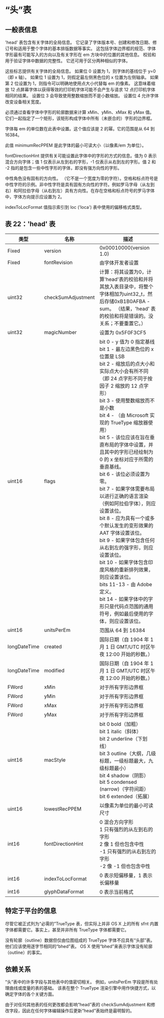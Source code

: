 # “头”表

## 一般表信息

'head' 表包含有关字体的全局信息。 它记录了字体版本号、创建和修改日期、修订号和适用于整个字体的基本排版数据等事实。 这包括字体边界框的规范、字体字形最有可能写入的方向以及有关字形在 em 方块中的位置的其他信息。 校验和用于验证字体中数据的完整性。 它还可用于区分两种相似的字体。

这些标志提供有关字体的全局信息。 如果位 0 设置为 1，则字体的基线位于 y=0（即 x 轴）。 如果位 1 设置为 1，则假定最左侧黑色位的 x 位置为左侧轴承。 如果第 2 位设置为 1，则指令可以明确地使用点大小代替每 em 的像素。 这意味着缩放 12 点屏幕字体以获得等效的打印机字体可能不会产生与请求 12 点打印机字体相同的结果。 设置位 3 会导致使用整数缩放而不是小数缩放。 设置位 4 允许字体改变设备相关宽度。

必须通过查看字体中字形的轮廓数据来计算 xMin、yMin、xMax 和 yMax 值。 它们一起指定了一个矩形，该矩形构成字体中所有（未嵌合的）字形的边界框。

字体每 em 的单位数在此表中设置。这个值应该是 2 的幂。它的范围是从 64 到 16384。

此值 minimumRecPPEM 是此字体的最小可读大小（以像素/em 为单位）。

fontDirectionHint 提供有关可能设置此字体中的字形的方式的信息。值为 0 表示混合方向字体；值 1 仅表示从左到右的字形，-1 仅表示从右到左的字形。值 2 和 -2 指的是包含一些中性字形的字体，即没有强方向性的字形。

中性角色没有固有的方向性。 （它不是一个宽度为零的字符）。空格和标点符号是中性字符的示例。非中性字符是具有固有方向性的字符。例如罗马字母（从左到右）和阿拉伯字母（从右到左）具有方向性。在存在空格和标点符号的罗马字体中，字体方向提示应设置为 2。

indexToLocFormat 值指示索引到 loc ('loca') 表中使用的偏移格式类型。

## 表 22：'head' 表
|类型|名称|描述|
|-|-|-|
|Fixed|version|0x00010000(version 1.0)|
|Fixed|fontRevision|由字体开发者设置|
|uint32|checkSumAdjustment|计算：将其设置为0，计算'head'表的校验和并将其放入表目录中，将整个字体相加为uint32_t，然后存储0xB1B0AFBA - sum。 （结果，'head' 表的校验和将是错误的。没关系；不要重置它。）
|uint32|magicNumber|设置为 0x5F0F3CF5|
|uint16|flags|bit 0 - y 值为 0 指定基线<br>bit 1 - 最左边黑色位的 x 位置是 LSB<br>bit 2 - 缩放后的点大小和实际点大小会有所不同（即 24 点字形不同于按因子 2 缩放的 12 点字形）<br>bit 3 - 使用整数缩放而不是小数<br>bit 4 - （由 Microsoft 实现的 TrueType 缩放器使用）<br>bit 5 - 该位应该在旨在垂直布局的字体中设置，并且其中的字形已经绘制为 0 的 x 坐标对应于所需的垂直基线。<br>bit 6 - 该位必须设置为零。<br>bit 7 - 如果字体需要布局以进行正确的语言渲染（例如阿拉伯字体），则应设置该位。<br>bit 8 - 应为具有一个或多个默认发生的变形效果的 AAT 字体设置该位。<br>bit 9 - 如果字体包含任何从右到左的强字形，则应设置该位。<br>bit 10 - 如果字体包含印度风格的重新排列效果，则应设置该位。<br>bits 11-13 - 由 Adobe 定义。<br>bit 14 - 如果字体中的字形只是代码点范围的通用符号，例如最后使用的字体，则应设置该位。
|uint16|unitsPerEm|范围从 64 到 16384|
|longDateTime|created|国际日期（自 1904 年 1 月 1 日 GMT/UTC 时区午夜 12:00 开始的秒数。）|
|longDateTime|modified|国际日期（自 1904 年 1 月 1 日 GMT/UTC 时区午夜 12:00 开始的秒数。）|
|FWord|xMin|对于所有字形边界框|
|FWord|yMin|对于所有字形边界框|
|FWord|xMax|对于所有字形边界框|
|FWord|yMax|对于所有字形边界框|
|uint16|macStyle|bit 0 bold（加粗）<br>bit 1 italic（斜体）<br>bit 2 underline（下划线）<br>bit 3 outline（大纲，几级标题，一级标题最大，九级标题最小）<br>bit 4 shadow（阴影）<br>bit 5 condensed (narrow)（字符间距）<br>bit 6 extended（拓展）|
uint16|lowestRecPPEM|以像素为单位的最小可读尺寸|
int16|fontDirectionHint|0 混合方向字形<br>1 只有强烈的从左到右的字形<br>2 像 1 但也包含中性<br>-1 只有强烈的从右到左的字形<br>-2 像 -1 但也包含中性
int16|indexToLocFormat|0 表示短偏移量，1 表示长偏移量|
int16|glyphDataFormat|0 表示当前格式|

## 特定于平台的信息

尽管它被正式列为“必需的”TrueType 表，但实际上并非 OS X 上的所有 sfnt 内置字体都需要它。事实上，甚至并非所有 TrueType 字体都需要它。

没有轮廓（outline）数据但仅由位图组成的 TrueType 字体不应具有“头部”表。 他们应该使用逐字节相同的“bhed”表。 OS X 使用“bhed”来表示字体没有轮廓（outline）的事实。

## 依赖关系

“头”表中的许多字段与其他表中的值密切相关。 例如，unitsPerEm 字段是所有处理曲线或度量的表的基础。 该表在整个 TrueType 渲染引擎中用作快捷方式，以确定字体的各个关键方面。

由于对任何其他表的任何更改都会影响“head”表的 checkSumAdjustment 和修改字段，因此在任何字体编辑操作后更新“head”表始终是最明智的。